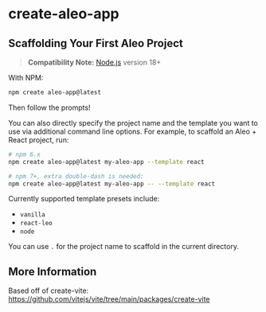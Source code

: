 # create-aleo-app

## Scaffolding Your First Aleo Project

> **Compatibility Note:**
> [Node.js](https://nodejs.org/en/) version 18+

With NPM:

```bash
npm create aleo-app@latest
```

Then follow the prompts!

You can also directly specify the project name and the template you want to use via additional command line options. For example, to scaffold an Aleo + React project, run:

```bash
# npm 6.x
npm create aleo-app@latest my-aleo-app --template react

# npm 7+, extra double-dash is needed:
npm create aleo-app@latest my-aleo-app -- --template react
```

Currently supported template presets include:

- `vanilla`
- `react-leo`
- `node`

You can use `.` for the project name to scaffold in the current directory.

## More Information

Based off of create-vite: https://github.com/vitejs/vite/tree/main/packages/create-vite